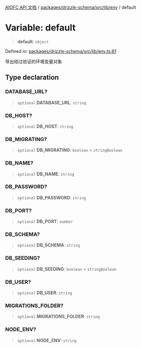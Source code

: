 [AIOFC API 文档](../../../../../../index.md) / [packages/drizzle-schema/src/lib/env](../index.md) / default

# Variable: default

> **default**: `object`

Defined in: [packages/drizzle-schema/src/lib/env.ts:81](https://github.com/aiofc-nx/aiofc-nx-20250117/blob/67a7c164367a9389d2ffea309275a0822750a8a2/packages/drizzle-schema/src/lib/env.ts#L81)

导出经过验证的环境变量对象

## Type declaration

### DATABASE\_URL?

> `optional` **DATABASE\_URL**: `string`

### DB\_HOST?

> `optional` **DB\_HOST**: `string`

### DB\_MIGRATING?

> `optional` **DB\_MIGRATING**: `boolean` = `stringBoolean`

### DB\_NAME?

> `optional` **DB\_NAME**: `string`

### DB\_PASSWORD?

> `optional` **DB\_PASSWORD**: `string`

### DB\_PORT?

> `optional` **DB\_PORT**: `number`

### DB\_SCHEMA?

> `optional` **DB\_SCHEMA**: `string`

### DB\_SEEDING?

> `optional` **DB\_SEEDING**: `boolean` = `stringBoolean`

### DB\_USER?

> `optional` **DB\_USER**: `string`

### MIGRATIONS\_FOLDER?

> `optional` **MIGRATIONS\_FOLDER**: `string`

### NODE\_ENV?

> `optional` **NODE\_ENV**: `string`
